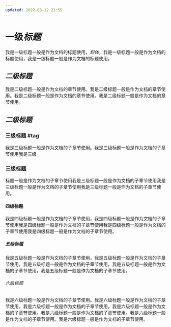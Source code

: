 ```yaml
---
updated: 2022-03-12 21:55
---
```



# 一级*标题*
我是一级标题一般是作为文档的标题使用，*斜体*，我是一级标题一般是作为文档的标题使用，我是一级标题一般是作为文档的标题使用。

## ***二级标题***

我是二级标题一般是作为文档的章节使用。我是二级标题一般是作为文档的章节使用。我是二级标题一般是作为文档的章节使用。我是二级标题一般是作为文档的章节使用。
## ***二级标题***
### 三级标题  #tag 
我是三级标题一般是作为文档的子章节使用。我是三级标题一般是作为文档的子章节使用我是三级
### 三级<u>标题</u>
标题一般是作为文档的子章节使用我是三级标题一般是作为文档的子章节使用我是三级标题一般是作为文档的子章节使用我是三级标题一般是作为文档的子章节使用。
#### 四级~~标题~~ 
我是四级标题一般是作为文档的子章节使用，我是四级标题一般是作为文档的子章节使用我是四级标题一般是作为文档的子章节使用我是四级标题一般是作为文档的子章节使用我是四级标题一般是作为文档的子章节使用。
##### **五级标题**
我是五级标题一般是作为文档的子章节使用，我是五级标题一般是作为文档的子章节使用，我是五级标题一般是作为文档的子章节使用，我是五级标题一般是作为文档的子章节使用，我是五级标题一般是作为文档的子章节使用。
###### 六级标题
我是六级标题一般是作为文档的子章节使用。我是六级标题一般是作为文档的子章节使用。我是六级标题一般是作为文档的子章节使用。我是六级标题一般是作为文档的子章节使用。我是六级标题一般是作为文档的子章节使用。我是六级标题一般是作为文档的子章节使用。我是六级标题一般是作为文档的子章节使用。

